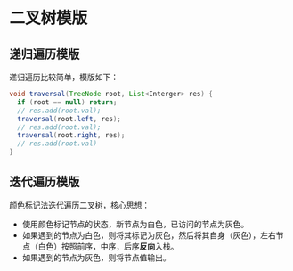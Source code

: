# 二叉树模版

## 递归遍历模版

递归遍历比较简单，模版如下：

```java
void traversal(TreeNode root, List<Interger> res) {
  if (root == null) return;
  // res.add(root.val);
  traversal(root.left, res);
  // res.add(root.val);
  traversal(root.right, res);
  // res.add(root.val)
}
```



## 迭代遍历模版

颜色标记法迭代遍历二叉树，核心思想：

- 使用颜色标记节点的状态，新节点为白色，已访问的节点为灰色。
- 如果遇到的节点为白色，则将其标记为灰色，然后将其自身（灰色），左右节点（白色）按照前序，中序，后序**反向**入栈。
- 如果遇到的节点为灰色，则将节点值输出。


